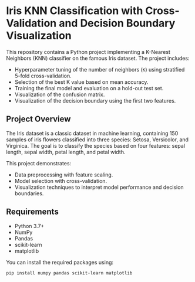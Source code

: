 # Iris KNN Classification with Cross-Validation and Decision Boundary Visualization

This repository contains a Python project implementing a K-Nearest Neighbors (KNN) classifier on the famous Iris dataset. The project includes:

- Hyperparameter tuning of the number of neighbors (`K`) using stratified 5-fold cross-validation.
- Selection of the best K value based on mean accuracy.
- Training the final model and evaluation on a hold-out test set.
- Visualization of the confusion matrix.
- Visualization of the decision boundary using the first two features.

## Project Overview

The Iris dataset is a classic dataset in machine learning, containing 150 samples of iris flowers classified into three species: Setosa, Versicolor, and Virginica. The goal is to classify the species based on four features: sepal length, sepal width, petal length, and petal width.

This project demonstrates:
- Data preprocessing with feature scaling.
- Model selection with cross-validation.
- Visualization techniques to interpret model performance and decision boundaries.

## Requirements

- Python 3.7+
- NumPy
- Pandas
- scikit-learn
- matplotlib

You can install the required packages using:

```bash
pip install numpy pandas scikit-learn matplotlib
